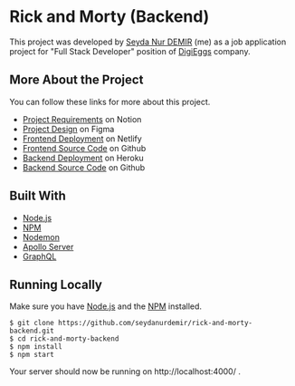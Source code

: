 # Rick and Morty (Backend)

This project was developed by [Seyda Nur DEMIR](https://github.com/seydanurdemir) (me) as a job application project for "Full Stack Developer" position of [DigiEggs](https://www.digieggs.com/) company.

## More About the Project

You can follow these links for more about this project.
- [Project Requirements](https://digieggs.notion.site/Digieggs-Full-Stack-Assessment-90c4bdd1138b452eb3e6f182c14e8505) on Notion
- [Project Design](https://www.figma.com/file/tj8fb05tixGzteV5kWKS7c/Rick-and-Morty---Digieggs-Assessment) on Figma
- [Frontend Deployment](https://xxx.netlify.app/) on Netlify
- [Frontend Source Code](https://github.com/seydanurdemir/rick-and-morty-frontend) on Github
- [Backend Deployment](https://xxx.heroku.com/) on Heroku
- [Backend Source Code](https://github.com/seydanurdemir/rick-and-morty-backend) on Github

## Built With

- [Node.js](https://nodejs.org/)
- [NPM](https://npmjs.org/)
- [Nodemon](https://nodemon.io/)
- [Apollo Server](https://www.apollographql.com/docs/apollo-server/)
- [GraphQL](https://graphql.org/)

## Running Locally

Make sure you have [Node.js](https://nodejs.org/) and the [NPM](https://npmjs.org/) installed.

    $ git clone https://github.com/seydanurdemir/rick-and-morty-backend.git
    $ cd rick-and-morty-backend
    $ npm install
    $ npm start

Your server should now be running on http://localhost:4000/ .